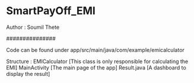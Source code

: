 # SmartPayOff_EMI
Author : Soumil Thete

###############

Code can be found under app/src/main/java/com/example/emicalculator

Structure : EMICalculator [This class is only responsible for calculating the EMI]
            MainActivity [The main page of the app]
            Result.java [A dashboard to display the result]

